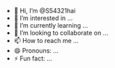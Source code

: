 - 👋 Hi, I’m @S54321hai
- 👀 I’m interested in ...
- 🌱 I’m currently learning ...
- 💞️ I’m looking to collaborate on ...
- 📫 How to reach me ...
- 😄 Pronouns: ...
- ⚡ Fun fact: ...

<!---
S54321hai/S54321hai is a ✨ special ✨ repository because its `README.md` (this file) appears on your GitHub profile.
You can click the Preview link to take a look at your changes.
--->
